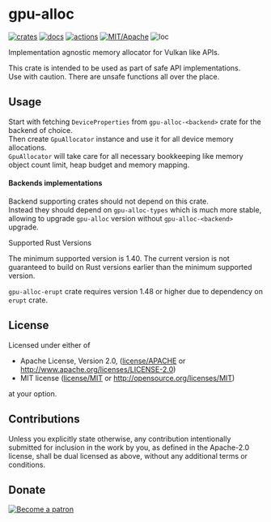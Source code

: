 # gpu-alloc

[![crates](https://img.shields.io/crates/v/gpu-alloc.svg?style=for-the-badge&label=gpu-alloc)](https://crates.io/crates/gpu-alloc)
[![docs](https://img.shields.io/badge/docs.rs-gpu--alloc-66c2a5?style=for-the-badge&labelColor=555555&logoColor=white)](https://docs.rs/gpu-alloc)
[![actions](https://img.shields.io/github/workflow/status/zakarumych/gpu-alloc/Rust/main?style=for-the-badge)](https://github.com/zakarumych/gpu-alloc/actions?query=workflow%3ARust)
[![MIT/Apache](https://img.shields.io/badge/license-MIT%2FApache-blue.svg?style=for-the-badge)](COPYING)
![loc](https://img.shields.io/tokei/lines/github/zakarumych/gpu-alloc?style=for-the-badge)


Implementation agnostic memory allocator for Vulkan like APIs.

This crate is intended to be used as part of safe API implementations.\
Use with caution. There are unsafe functions all over the place.

## Usage

Start with fetching `DeviceProperties` from `gpu-alloc-<backend>` crate for the backend of choice.\
Then create `GpuAllocator` instance and use it for all device memory allocations.\
`GpuAllocator` will take care for all necessary bookkeeping like memory object count limit,
heap budget and memory mapping.

#### Backends implementations

Backend supporting crates should not depend on this crate.\
Instead they should depend on `gpu-alloc-types` which is much more stable,
allowing to upgrade `gpu-alloc` version without `gpu-alloc-<backend>` upgrade.


Supported Rust Versions

The minimum supported version is 1.40.
The current version is not guaranteed to build on Rust versions earlier than the minimum supported version.

`gpu-alloc-erupt` crate requires version 1.48 or higher due to dependency on `erupt` crate.

## License

Licensed under either of

* Apache License, Version 2.0, ([license/APACHE](license/APACHE) or http://www.apache.org/licenses/LICENSE-2.0)
* MIT license ([license/MIT](license/MIT) or http://opensource.org/licenses/MIT)

at your option.

## Contributions

Unless you explicitly state otherwise, any contribution intentionally submitted for inclusion in the work by you, as defined in the Apache-2.0 license, shall be dual licensed as above, without any additional terms or conditions.

## Donate

[![Become a patron](https://c5.patreon.com/external/logo/become_a_patron_button.png)](https://www.patreon.com/zakarum)
